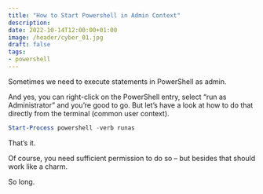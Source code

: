 ```yaml
---
title: "How to Start Powershell in Admin Context"
description: 
date: 2022-10-14T12:00:00+01:00
image: /header/cyber_01.jpg
draft: false
tags: 
- powershell
---
```


Sometimes we need to execute statements in PowerShell as admin. 
<!--more-->
And yes, you can right-click on the PowerShell entry, select “run as Administrator” and you’re good to go. But let’s have a look at how to do that directly from the terminal (common user context).

```powershell {style=nord}
Start-Process powershell -verb runas
```

That’s it.

Of course, you need sufficient permission to do so – but besides that should work like a charm.

So long.